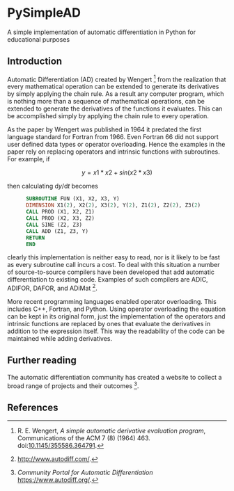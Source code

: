 # PySimpleAD
A simple implementation of automatic differentiation in Python for educational purposes

## Introduction
Automatic Differentiation (AD) created by Wengert [^1] from the realization that every mathematical
operation can be extended to generate its derivatives by simply applying the chain rule. As
a result any computer program, which is nothing more than a sequence of mathematical 
operations, can be extended to generate the derivatives of the functions it evaluates. 
This can be accomplished simply by applying the chain rule to every operation. 

As the paper by Wengert was published in 1964 it predated the first language standard
for Fortran from 1966. Even Fortran 66 did not support user defined data types or
operator overloading. Hence the examples in the paper rely on replacing operators and
intrinsic functions with subroutines. For example, if 
```math
     y = x1*x2+sin(x2*x3)
```
then calculating d<i>y</i>/d<i>t</i> becomes
```fortran
      SUBROUTINE FUN (X1, X2, X3, Y)
      DIMENSION X1(2), X2(2), X3(2), Y(2), Z1(2), Z2(2), Z3(2)
      CALL PROD (X1, X2, Z1)
      CALL PROD (X2, X3, Z2)
      CALL SINE (Z2, Z3)
      CALL ADD (Z1, Z3, Y)
      RETURN
      END 
```
clearly this implementation is neither easy to read, nor is it likely to be fast as every
subroutine call incurs a cost. To deal with this situation a number of source-to-source 
compilers have been developed that add automatic differentiation to existing code.
Examples of such compilers are ADIC, ADIFOR, DAFOR, and ADiMat [^2].

More recent programming languages enabled operator overloading. This includes C++, Fortran,
and Python. Using operator overloading the equation can be kept in its original form, just
the implementation of the operators and intrinsic functions are replaced by ones that
evaluate the derivatives in addition to the expression itself. This way the readability of 
the code can be maintained while adding derivatives. 

## Further reading

The automatic differentiation community has created a website to collect a broad range
of projects and their outcomes [^3].

## References

[^1]: R. E. Wengert, _A simple automatic derivative evaluation program_, 
      Communications of the ACM 7 (8) (1964) 463.
      doi:<a href="http://dx.doi.org/10.1145/355586.364791">10.1145/355586.364791</a>.

[^2]: <a href="http://www.autodiff.com/">http://www.autodiff.com/</a>.

[^3]: _Community Portal for Automatic Differentiation_ <a href="https://www.autodiff.org/">https://www.autodiff.org/</a>.
